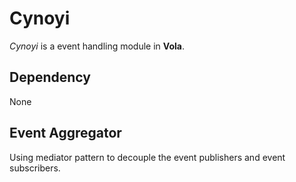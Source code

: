 # Cynoyi
*Cynoyi* is a event handling module in **Vola**.

## Dependency
None

## Event Aggregator
Using mediator pattern to decouple the event publishers and event subscribers.
